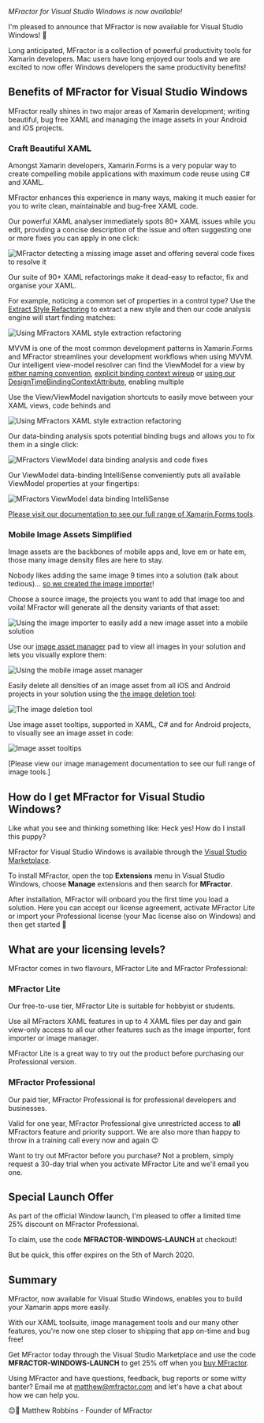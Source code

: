 *MFractor for Visual Studio Windows is now available!*

I'm pleased to announce that MFractor is now available for Visual Studio Windows! 🥳

Long anticipated, MFractor is a collection of powerful productivity tools for Xamarin developers. Mac users have long enjoyed our tools and we are excited to now offer Windows developers the same productivity benefits!

## Benefits of MFractor for Visual Studio Windows

MFractor really shines in two major areas of Xamarin development; writing beautiful, bug free XAML and managing the image assets in your Android and iOS projects.

### Craft Beautiful XAML
Amongst Xamarin developers, Xamarin.Forms is a very popular way to create compelling mobile applications with maximum code reuse using C# and XAML.

MFractor enhances this experience in many ways, making it much easier for you to write clean, maintainable and bug-free XAML code.

Our powerful XAML analyser immediately spots 80+ XAML issues while you edit, providing a concise description of the issue and often suggesting one or more fixes you can apply in one click:

![MFractor detecting a missing image asset and offering several code fixes to resolve it](img/image-analysis.png)

Our suite of 90+ XAML refactorings make it dead-easy to refactor, fix and organise your XAML.

For example, noticing a common set of properties in a control type? Use the [Extract Style Refactoring](https://docs.mfractor.com/xamarin-forms/working-with-styles/extracting-styles/) to extract a new style and then our code analysis engine will start finding matches:

![Using MFractors XAML style extraction refactoring](img/extract-xaml-style.gif)

MVVM is one of the most common development patterns in Xamarin.Forms and MFractor streamlines your development workflows when using MVVM. Our intelligent view-model resolver can find the ViewModel for a view by [either naming convention](https://docs.mfractor.com/xamarin-forms/binding-context-resolution/automatic-viewmodel-detection/), [explicit binding context wireup](https://docs.mfractor.com/xamarin-forms/binding-context-resolution/binding-context-evaluation/) or [using our DesignTimeBindingContextAttribute](https://docs.mfractor.com/xamarin-forms/binding-context-resolution/design-time-binding-context-attribute/), enabling multiple

Use the View/ViewModel navigation shortcuts to easily move between your XAML views, code behinds and

![Using MFractors XAML style extraction refactoring](img/extract-xaml-style.gif)

Our data-binding analysis spots potential binding bugs and allows you to fix them in a single click:

![MFractors ViewModel data binding analysis and code fixes](img/data-binding-analysis.png)

Our ViewModel data-binding IntelliSense conveniently puts all available ViewModel properties at your fingertips:

![MFractors ViewModel data binding IntelliSense](img/data-binding-intellisense.png)

[Please visit our documentation to see our full range of Xamarin.Forms tools](https://docs.mfractor.com/xamarin-forms/overview/).

### Mobile Image Assets Simplified
Image assets are the backbones of mobile apps and, love em or hate em, those many image density files are here to stay.

Nobody likes adding the same image 9 times into a solution (talk about tedious)... [so we created the image importer](https://docs.mfractor.com/image-management/image-importer/)!

Choose a source image, the projects you want to add that image too and voila! MFractor will generate all the density variants of that asset:

![Using the image importer to easily add a new image asset into a mobile solution](img/image-importer.png)

Use our [image asset manager](https://docs.mfractor.com/image-management/managing-image-assets/) pad to view all images in your solution and lets you visually explore them:

![Using the mobile image asset manager](img/image-asset-manager.png)

Easily delete all densities of an image asset from all iOS and Android projects in your solution using the [the image deletion tool](https://docs.mfractor.com/image-management/deleting-image-assets/):

![The image deletion tool](img/image-deletion-tool.png)

Use image asset tooltips, supported in XAML, C# and for Android projects, to visually see an image asset in code:

![Image asset tooltips](img/image-tooltips.png)

[Please view our image management documentation to see our full range of image tools.]

## How do I get MFractor for Visual Studio Windows?

Like what you see and thinking something like: Heck yes! How do I install this puppy?

MFractor for Visual Studio Windows is available through the [Visual Studio Marketplace](https://marketplace.visualstudio.com/items?itemName=MFractorPtyLtd.MFRACTOR-VS-WINDOWS).

To install MFractor, open the top **Extensions** menu in Visual Studio Windows, choose **Manage** extensions and then search for **MFractor**.

After installation, MFractor will onboard you the first time you load a solution. Here you can accept our license agreement, activate MFractor Lite or import your Professional license (your Mac license also on Windows) and then get started 🙌

## What are your licensing levels?

MFractor comes in two flavours, MFractor Lite and MFractor Professional:

### MFractor Lite

Our free-to-use tier, MFractor Lite is suitable for hobbyist or students.

Use all MFractors XAML features in up to 4 XAML files per day and gain view-only access to all our other features such as the image importer, font importer or image manager.

MFractor Lite is a great way to try out the product before purchasing our Professional version.

### MFractor Professional

Our paid tier, MFractor Professional is for professional developers and businesses.

Valid for one year, MFractor Professional give unrestricted access to **all** MFractors feature and priority support. We are also more than happy to throw in a training call every now and again 😉

Want to try out MFractor before you purchase? Not a problem, simply request a 30-day trial when you activate MFractor Lite and we'll email you one.

## Special Launch Offer

As part of the official Window launch, I'm pleased to offer a limited time 25% discount on MFractor Professional.

To claim, use the code **MFRACTOR-WINDOWS-LAUNCH** at checkout!

But be quick, this offer expires on the 5th of March 2020.

## Summary

MFractor, now available for Visual Studio Windows, enables you to build your Xamarin apps more easily.

With our XAML toolsuite, image management tools and our many other features, you're now one step closer to shipping that app on-time and bug free!

Get MFractor today through the Visual Studio Marketplace and use the code **MFRACTOR-WINDOWS-LAUNCH** to get 25% off when you [buy MFractor](https://www.mfractor.com/buy).

Using MFractor and have questions, feedback, bug reports or some witty banter? Email me at matthew@mfractor.com and let's have a chat about how we can help you.

😊🤙
Matthew Robbins - Founder of MFractor
